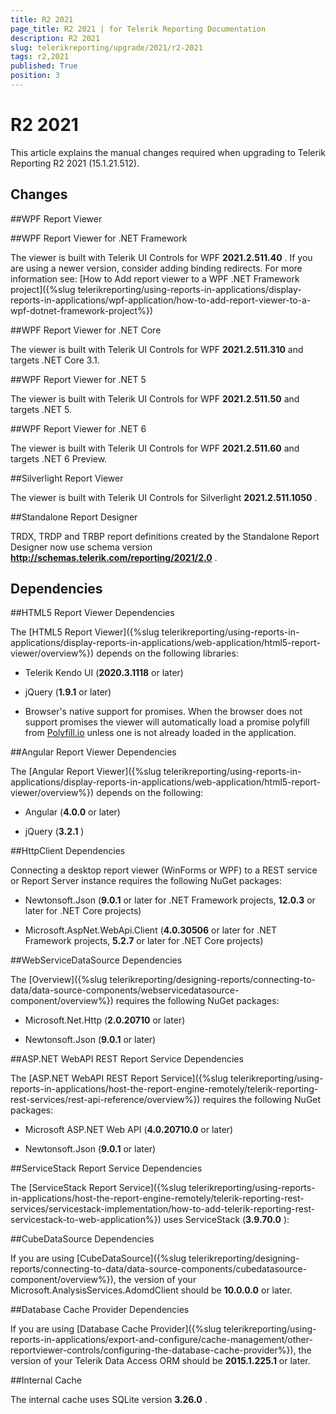 ```yaml
---
title: R2 2021
page_title: R2 2021 | for Telerik Reporting Documentation
description: R2 2021
slug: telerikreporting/upgrade/2021/r2-2021
tags: r2,2021
published: True
position: 3
---
```


# R2 2021



This article explains the manual changes required when upgrading to Telerik Reporting R2 2021 (15.1.21.512).

## Changes

##WPF Report Viewer

##WPF Report Viewer for .NET Framework

The viewer is built with Telerik UI Controls for WPF __2021.2.511.40__ .                     If you are using a newer version, consider adding binding redirects. For more information see:                     [How to Add report viewer to a WPF .NET Framework project]({%slug telerikreporting/using-reports-in-applications/display-reports-in-applications/wpf-application/how-to-add-report-viewer-to-a-wpf-dotnet-framework-project%})

##WPF Report Viewer for .NET Core

The viewer is built with Telerik UI Controls for WPF __2021.2.511.310__  and targets .NET Core 3.1.                   

##WPF Report Viewer for .NET 5

The viewer is built with Telerik UI Controls for WPF __2021.2.511.50__  and targets .NET 5.                   

##WPF Report Viewer for .NET 6

The viewer is built with Telerik UI Controls for WPF __2021.2.511.60__  and targets .NET 6 Preview.                   

##Silverlight Report Viewer

The viewer is built with Telerik UI Controls for Silverlight __2021.2.511.1050__ .               

##Standalone Report Designer

TRDX, TRDP and TRBP report definitions created by the Standalone Report Designer now use schema version                 __http://schemas.telerik.com/reporting/2021/2.0__ .               

## Dependencies

##HTML5 Report Viewer Dependencies

The [HTML5 Report Viewer]({%slug telerikreporting/using-reports-in-applications/display-reports-in-applications/web-application/html5-report-viewer/overview%}) depends on the following libraries:               

* Telerik Kendo UI (__2020.3.1118__  or later)                   

* jQuery (__1.9.1__  or later)                   

* Browser's native support for promises. When the browser does not support promises                     the viewer will automatically load a promise polyfill from [Polyfill.io](https://polyfill.io) unless one is not already loaded in the application.                   

##Angular Report Viewer Dependencies

The [Angular Report Viewer]({%slug telerikreporting/using-reports-in-applications/display-reports-in-applications/web-application/html5-report-viewer/overview%}) depends on the following:               

* Angular (__4.0.0__  or later)                   

* jQuery (__3.2.1__ )                   

##HttpClient Dependencies

Connecting a desktop report viewer (WinForms or WPF) to a REST service or Report Server instance requires the following NuGet packages:               

* Newtonsoft.Json (__9.0.1__  or later for .NET Framework projects, __12.0.3__  or later for .NET Core projects)                   

* Microsoft.AspNet.WebApi.Client (__4.0.30506__  or later for .NET Framework projects, __5.2.7__  or later for .NET Core projects)                   

##WebServiceDataSource Dependencies

The [Overview]({%slug telerikreporting/designing-reports/connecting-to-data/data-source-components/webservicedatasource-component/overview%}) requires the following NuGet packages:               

* Microsoft.Net.Http (__2.0.20710__  or later)                   

* Newtonsoft.Json (__9.0.1__  or later)                   

##ASP.NET WebAPI REST Report Service Dependencies

The [ASP.NET WebAPI REST Report Service]({%slug telerikreporting/using-reports-in-applications/host-the-report-engine-remotely/telerik-reporting-rest-services/rest-api-reference/overview%}) requires the following NuGet packages:               

* Microsoft ASP.NET Web API (__4.0.20710.0__  or later)                   

* Newtonsoft.Json (__9.0.1__  or later)                   

##ServiceStack Report Service Dependencies

The [ServiceStack Report Service]({%slug telerikreporting/using-reports-in-applications/host-the-report-engine-remotely/telerik-reporting-rest-services/servicestack-implementation/how-to-add-telerik-reporting-rest-servicestack-to-web-application%}) uses                 ServiceStack (__3.9.70.0__ ):               

##CubeDataSource Dependencies

If you are using [CubeDataSource]({%slug telerikreporting/designing-reports/connecting-to-data/data-source-components/cubedatasource-component/overview%}), the version of your                 Microsoft.AnalysisServices.AdomdClient should be __10.0.0.0__  or later.               

##Database Cache Provider Dependencies

If you are using [Database Cache Provider]({%slug telerikreporting/using-reports-in-applications/export-and-configure/cache-management/other-reportviewer-controls/configuring-the-database-cache-provider%}), the version of your                 Telerik Data Access ORM should be __2015.1.225.1__  or later.               

##Internal Cache

The internal cache uses SQLite version __3.26.0__ .               
